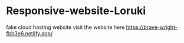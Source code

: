 # Responsive-website-Loruki
fake cloud hosting website
visit the website here https://brave-wright-fbb3e6.netlify.app/
